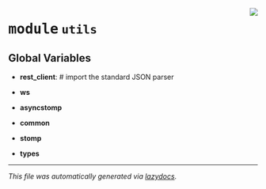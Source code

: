 <!-- markdownlint-disable -->

<a href="https://github.com/switchcollab/Switch-Bots-Python-Library/tree/main/src/switch/utils/__init__.py#L0"><img align="right" src="https://img.shields.io/badge/-source-cccccc?style=flat-square"/></a>

# <kbd>module</kbd> `utils`




**Global Variables**
---------------
- **rest_client**: # import the standard JSON parser

- **ws**
- **asyncstomp**
- **common**
- **stomp**
- **types**




---

_This file was automatically generated via [lazydocs](https://github.com/ml-tooling/lazydocs)._

